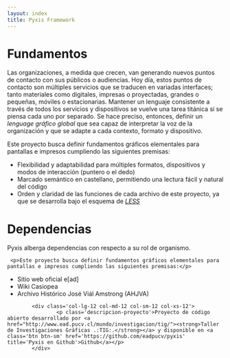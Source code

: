 ```yaml
---
layout: index
title: Pyxis Framework
---
```


<h1 class='rojo fino centrado grande'>Fundamentos</h1>
<div class='fila'>
  <div class='col-lg-2 col-lg-offset-1 col-md-5 col-md-offset-2 col-sm-9 oculto-xs'>
    <i class="icn icn-pc icn-xl"></i> <i class="icn icn-tablet icn-xl"></i> <i class="icn icn-movil icn-xl"></i> 
  </div>
  <div class='col-lg-3 col-md-6 col-sm-6 oculto-xs'>
    <i class="icn icn-flickr icn-xl"></i> 
  </div>
  <div class='col-lg-2 col-md-4 col-md-offset-0 col-sm-8 oculto-xs'>
    <i class="icn icn-less icn-xl"></i> 
  </div>
  <div class='col-lg-3 col-md-5 col-sm-8 oculto-xs'>
    <i class="icn icn-bower icn-xl"></i> 
  </div>
</div>

<div class='fila'>
<p>Las organizaciones, a medida que crecen, van generando nuevos puntos de contacto con sus públicos o audiencias. Hoy día, estos puntos de contacto son múltiples servicios que se traducen en variadas interfaces; tanto materiales como digitales, impresas o proyectadas, grandes o pequeñas, móviles o estacionarias. Mantener un lenguaje consistente a través de todos los servicios y dispositivos se vuelve una tarea titánica si se piensa cada uno por separado. Se hace preciso, entonces, definir un <i>lenguage gráfico global</i> que sea capaz de interpretar la voz de la organización y que se adapte a cada contexto, formato y dispositivo.</p>

<p>Este proyecto busca definir fundamentos gráficos elementales para pantallas e impresos cumpliendo las siguientes premisas:
  <ul>
    <li>Flexibilidad y adaptabilidad para múltiples formatos, dispositivos y modos de interacción (puntero o el dedo)</li>
    <li>Marcado semántico en castellano, permitiendo una lectura fácil y natural del código</li>
    <li>Orden y claridad de las funciones de cada archivo de este proyecto, ya que se desarrolla bajo el esquema de <a href="http://lesscss.org/"><i>LESS</i></a></li>
  </ul>
</p>
</div>

<h1 class='rojo fino centrado grande'>Dependencias</h1>

<div class='fila'>
<p>Pyxis alberga dependencias con respecto a su rol de organismo.</p>

     <p>Este proyecto busca definir fundamentos gráficos elementales para pantallas e impresos cumpliendo las siguientes premisas:</p>
  <ul>
    <li><a>Sitio web oficial e[ad]</a></li>
    <li><a>Wiki Casiopea</a></li>
    <li><a>Archivo Histórico José Viál Amstrong (AHJVA)</a></li>
  </ul>


            <div class='col-lg-12 col-md-12 col-sm-12 col-xs-12'>
                    <p class='descripcion-proyecto'>Proyecto de código abierto desarrollado por <a href="http://www.ead.pucv.cl/mundo/investigacion/tig/"><strong>Taller de Investigaciones Gráficas .:TIG:.</strong></a> y disponible en <a class='btn btn-sm' href='https://github.com/eadpucv/pyxis' title='Pyxis en Github'>Github</a></p>
            </div> 
</div>

